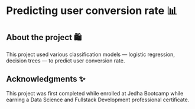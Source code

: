 # Predicting user conversion rate 📊

## About the project 🛍️

This project used various classification models — logistic regression, decision trees — to predict user conversion rate.


## Acknowledgments ✨

This project was first completed while enrolled at Jedha Bootcamp while earning a Data Science and Fullstack Development 
professional certificate.
